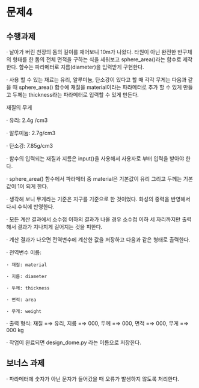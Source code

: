 # 문제4

## 수행과제


· 날아가 버린 천장의 돔의 길이를 재어보니 10m가 나왔다. 타원이 아닌 완전한 반구체의 형태를 한 돔의 전체 면적을 구하는 식을 세워보고 sphere_area()라는 함수로 제작한다. 함수는 파라메터로 지름(diameter)을 입력받게 구현한다.

· 사용 할 수 있는 재료는 유리, 알루미늄, 탄소강이 있다고 할 때 각각 무게는 다음과 같을 때 sphere_area() 함수에 재질을 material이라는 파라메터로 추가 할 수 있게 만들고 두께는 thickness라는 파라메터로 입력할 수 있게 만든다.

  재질의 무게

  · 유리: 2.4g /cm3

  · 알루미늄: 2.7g/cm3

  · 탄소강: 7.85g/cm3

  · 함수의 입력되는 재질과 지름은 input()을 사용해서 사용자로 부터 입력을 받아야 한다.

· sphere_area() 함수에서 파라메터 중 material은 기본값이 유리 그리고 두께는 기본값이 1이 되게 한다.

· 생각해 보니 무게라는 기준은 지구를 기준으로 한 것이었다. 화성의 중력을 반영해서 다시 수식에 반영한다.

· 모든 계산 결과에서 소수점 이하의 결과가 나올 경우 소수점 이하 세 자리까지만 출력해서 결과가 지나치게 길어지는 것을 피한다.

· 계산 결과가 나오면 전역변수에 계산한 값을 저장하고 다음과 같은 형태로 출력한다.

  · 전역변수 이름:


    · 재질: material

    · 지름: diameter

    · 두께: thickness

    · 면적: area

    · 무게: weight

  · 출력 형식: 재질 =⇒ 유리, 지름 =⇒ 000, 두께 =⇒ 000, 면적 =⇒ 000, 무게 =⇒ 000 kg

· 작업이 완료되면 design_dome.py 라는 이름으로 저장한다.


## 보너스 과제


· 파라메터에 숫자가 아닌 문자가 들어갔을 때 오류가 발생하지 않도록 처리한다.
